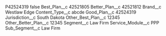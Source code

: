 <?xml version="1.0" encoding="UTF-8"?>
<CustomMetadata xmlns="http://soap.sforce.com/2006/04/metadata" xmlns:xsi="http://www.w3.org/2001/XMLSchema-instance" xmlns:xsd="http://www.w3.org/2001/XMLSchema">
    <label>P42524319</label>
    <protected>false</protected>
    <values>
        <field>Best_Plan__c</field>
        <value xsi:type="xsd:string">42521805</value>
    </values>
    <values>
        <field>Better_Plan__c</field>
        <value xsi:type="xsd:string">42521812</value>
    </values>
    <values>
        <field>Brand__c</field>
        <value xsi:type="xsd:string">Westlaw Edge</value>
    </values>
    <values>
        <field>Content_Type__c</field>
        <value xsi:type="xsd:string">abcde</value>
    </values>
    <values>
        <field>Good_Plan__c</field>
        <value xsi:type="xsd:string">42524319</value>
    </values>
    <values>
        <field>Jurisdiction__c</field>
        <value xsi:type="xsd:string">South Dakota</value>
    </values>
    <values>
        <field>Other_Best_Plan__c</field>
        <value xsi:type="xsd:string">12345</value>
    </values>
    <values>
        <field>Other_Better_Plan__c</field>
        <value xsi:type="xsd:string">12345</value>
    </values>
    <values>
        <field>Segment__c</field>
        <value xsi:type="xsd:string">Law Firm</value>
    </values>
    <values>
        <field>Service_Module__c</field>
        <value xsi:type="xsd:string">PPP</value>
    </values>
    <values>
        <field>Sub_Segment__c</field>
        <value xsi:type="xsd:string">Law Firm</value>
    </values>
</CustomMetadata>
